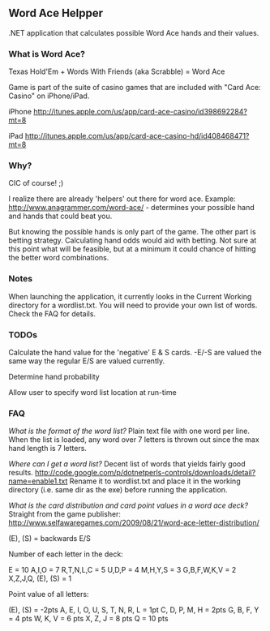 ## Word Ace Helpper

.NET application that calculates possible Word Ace hands and their values.

### What is Word Ace?

Texas Hold'Em + Words With Friends (aka Scrabble) = Word Ace

Game is part of the suite of casino games that are included with "Card Ace: Casino" on iPhone/iPad.

iPhone
http://itunes.apple.com/us/app/card-ace-casino/id398692284?mt=8

iPad
http://itunes.apple.com/us/app/card-ace-casino-hd/id408468471?mt=8

### Why?

CIC of course! ;)

I realize there are already 'helpers' out there for word ace.
Example: http://www.anagrammer.com/word-ace/ - determines your possible hand and hands that could beat you.

But knowing the possible hands is only part of the game.  The other part is betting strategy.  Calculating hand odds would aid with betting.  Not sure at this point what will be feasible, but at a minimum it could chance of hitting the better word combinations.

### Notes

When launching the application, it currently looks in the Current Working directory for a wordlist.txt.  You will need to provide your own list of words.  Check the FAQ for details.

### TODOs

Calculate the hand value for the 'negative' E & S cards. -E/-S are valued the same way the regular E/S are valued currently.

Determine hand probability

Allow user to specify word list location at run-time

### FAQ

_What is the format of the word list?_
Plain text file with one word per line. When the list is loaded, any word over 7 letters is thrown out since the max hand length is 7 letters.

_Where can I get a word list?_
Decent list of words that yields fairly good results. 
http://code.google.com/p/dotnetperls-controls/downloads/detail?name=enable1.txt
Rename it to wordlist.txt and place it in the working directory (i.e. same dir as the exe) before running the application.

_What is the card distribution and card point values in a word ace deck?_
Straight from the game publisher:
http://www.selfawaregames.com/2009/08/21/word-ace-letter-distribution/

(E), (S) = backwards E/S

Number of each letter in the deck:

E = 10
A,I,O = 7
R,T,N,L,C = 5
U,D,P = 4
M,H,Y,S = 3
G,B,F,W,K,V = 2
X,Z,J,Q, (E), (S) = 1

Point value of all letters:

(E), (S) = -2pts
A, E, I, O, U, S, T, N, R, L = 1pt
C, D, P, M, H = 2pts
G, B, F, Y = 4 pts
W, K, V = 6 pts
X, Z, J = 8 pts
Q = 10 pts


